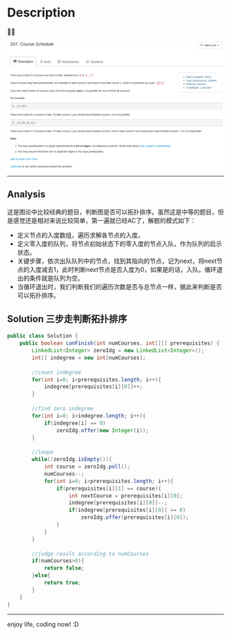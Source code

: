 # Description

:star2::star2:

![](/images/Course_Schedule.png)

***
## Analysis
这是图论中比较经典的题目，判断图是否可以拓扑排序。虽然这是中等的题目，但是感觉还是相对来说比较简单，第一遍就已经AC了，解题的模式如下：

+ 定义节点的入度数组，遍历求解各节点的入度。
+ 定义零入度的队列，将节点初始状态下的零入度的节点入队，作为队列的启示状态。
+ 关键步骤，依次出队队列中的节点，找到其指向的节点，记为next，将next节点的入度减去1，此时判断next节点是否入度为0，如果是的话，入队。循环退出的条件就是队列为空。
+ 当循环退出时，我们判断我们的遍历次数是否与总节点一样，据此来判断是否可以拓扑排序。

## Solution 三步走判断拓扑排序

```java
public class Solution {
    public boolean canFinish(int numCourses, int[][] prerequisites) {
        LinkedList<Integer> zeroIdg = new LinkedList<Integer>();
        int[] indegree = new int[numCourses];
        
        //count indegree
        for(int i=0; i<prerequisites.length; i++){
            indegree[prerequisites[i][0]]++;
        }
        
        //find zero indegree
        for(int i=0; i<indegree.length; i++){
            if(indegree[i] == 0)
                zeroIdg.offer(new Integer(i));
        }
        
        //loope
        while(!zeroIdg.isEmpty()){
            int course = zeroIdg.poll();
            numCourses--;
            for(int i=0; i<prerequisites.length; i++){
                if(prerequisites[i][1] == course){
                    int nextCourse = prerequisites[i][0];
                    indegree[prerequisites[i][0]]--;
                    if(indegree[prerequisites[i][0]] == 0)
                        zeroIdg.offer(prerequisites[i][0]);
                }
            }
        }
        
        //judge result according to numCourses
        if(numCourses>0){
            return false;
        }else{
            return true;
        }
    }
}
```
***
enjoy life, coding now! :D

